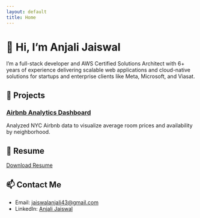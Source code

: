```yaml
---
layout: default
title: Home
---
```


# 👋 Hi, I’m Anjali Jaiswal

I’m a full-stack developer and AWS Certified Solutions Architect with 6+ years of experience delivering scalable web applications and cloud-native solutions for startups and enterprise clients like Meta, Microsoft, and Viasat.

## 🔧 Projects

### [Airbnb Analytics Dashboard](https://github.com/ajaisw13/airbnb-dashboard)
Analyzed NYC Airbnb data to visualize average room prices and availability by neighborhood.

## 💼 Resume

[Download Resume](resume.pdf)

## 📫 Contact Me

- Email: jaiswalanjali43@gmail.com
- LinkedIn: [Anjali Jaiswal](https://www.linkedin.com/in/anjali-jaiswal-4120a89a/)
